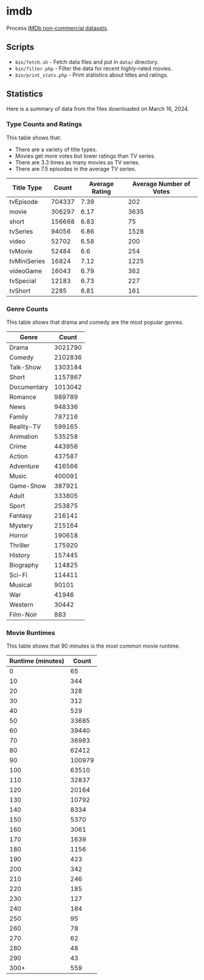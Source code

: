# imdb
Process [IMDb non-commercial datasets](https://developer.imdb.com/non-commercial-datasets/).

## Scripts
* `bin/fetch.sh` - Fetch data files and put in `data/` directory.
* `bin/filter.php` - Filter the data for recent highly-rated movies.
* `bin/print_stats.php` - Print statistics about titles and ratings.

## Statistics

Here is a summary of data from the files downloaded on March 16, 2024.

### Type Counts and Ratings

This table shows that:
* There are a variety of title types.
* Movies get more votes but lower ratings than TV series.
* There are 3.3 times as many movies as TV series.
* There are 7.5 episodes in the average TV series.

| Title Type | Count | Average Rating | Average Number of Votes |
|------------|-------|----------------|-------------------------|
| tvEpisode | 704337 | 7.39 | 202 |
| movie | 306297 | 6.17 | 3635 |
| short | 156668 | 6.83 | 75 |
| tvSeries | 94056 | 6.86 | 1528 |
| video | 52702 | 6.58 | 200 |
| tvMovie | 52484 | 6.6 | 254 |
| tvMiniSeries | 16824 | 7.12 | 1225 |
| videoGame | 16043 | 6.79 | 362 |
| tvSpecial | 12183 | 6.73 | 227 |
| tvShort | 2285 | 6.81 | 161 |

### Genre Counts

This table shows that drama and comedy are the most popular genres.

| Genre | Count |
|-------|-------|
| Drama | 3021790 |
| Comedy | 2102836 |
| Talk-Show | 1303184 |
| Short | 1157867 |
| Documentary | 1013042 |
| Romance | 989789 |
| News | 948336 |
| Family | 787216 |
| Reality-TV | 599165 |
| Animation | 535258 |
| Crime | 443956 |
| Action | 437587 |
| Adventure | 416566 |
| Music | 400091 |
| Game-Show | 387921 |
| Adult | 333805 |
| Sport | 253875 |
| Fantasy | 216141 |
| Mystery | 215164 |
| Horror | 190618 |
| Thriller | 175920 |
| History | 157445 |
| Biography | 114825 |
| Sci-Fi | 114411 |
| Musical | 90101 |
| War | 41946 |
| Western | 30442 |
| Film-Noir | 883 |

### Movie Runtimes

This table shows that 90 minutes is the most common movie runtime.

| Runtime (minutes) | Count |
|-------------------|-------|
| 0 | 65 |
| 10 | 344 |
| 20 | 328 |
| 30 | 312 |
| 40 | 529 |
| 50 | 33685 |
| 60 | 39440 |
| 70 | 36983 |
| 80 | 62412 |
| 90 | 100979 |
| 100 | 63510 |
| 110 | 32837 |
| 120 | 20164 |
| 130 | 10792 |
| 140 | 8334 |
| 150 | 5370 |
| 160 | 3061 |
| 170 | 1639 |
| 180 | 1156 |
| 190 | 423 |
| 200 | 342 |
| 210 | 246 |
| 220 | 185 |
| 230 | 127 |
| 240 | 184 |
| 250 | 95 |
| 260 | 78 |
| 270 | 62 |
| 280 | 48 |
| 290 | 43 |
| 300+ | 559 |
